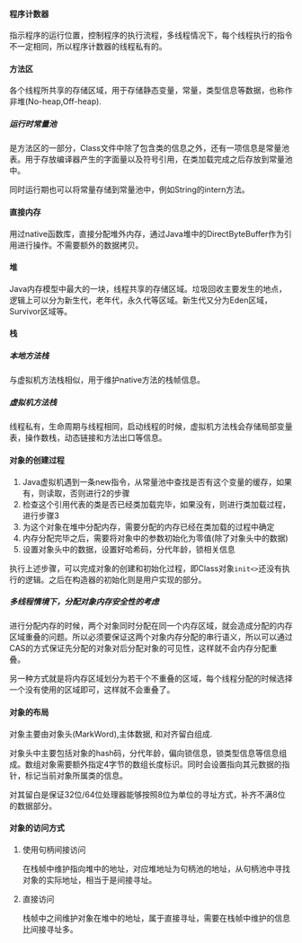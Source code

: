 #### 程序计数器

指示程序的运行位置，控制程序的执行流程，多线程情况下，每个线程执行的指令不一定相同，所以程序计数器的线程私有的。



#### 方法区

各个线程所共享的存储区域，用于存储静态变量，常量，类型信息等数据，也称作非堆(No-heap,Off-heap).

##### 运行时常量池

是方法区的一部分，Class文件中除了包含类的信息之外，还有一项信息是常量池表。用于存放编译器产生的字面量以及符号引用，在类加载完成之后存放到常量池中。

同时运行期也可以将常量存储到常量池中，例如String的intern方法。



#### 直接内存

用过native函数库，直接分配堆外内存，通过Java堆中的DirectByteBuffer作为引用进行操作。不需要额外的数据拷贝。



#### 堆

Java内存模型中最大的一块，线程共享的存储区域。垃圾回收主要发生的地点，逻辑上可以分为新生代，老年代，永久代等区域。新生代又分为Eden区域，Survivor区域等。



#### 栈

##### 本地方法栈

与虚拟机方法栈相似，用于维护native方法的栈帧信息。

##### 虚拟机方法栈

线程私有，生命周期与线程相同，启动线程的时候，虚拟机方法栈会存储局部变量表，操作数栈，动态链接和方法出口等信息。



#### 对象的创建过程

1. Java虚拟机遇到一条new指令，从常量池中查找是否有这个变量的缓存，如果有，则读取，否则进行2的步骤
2. 检查这个引用代表的类是否已经类加载完毕，如果没有，则进行类加载过程，进行步骤3
3. 为这个对象在堆中分配内存，需要分配的内存已经在类加载的过程中确定
4. 内存分配完毕之后，需要将对象中的参数初始化为零值(除了对象头中的数据)
5. 设置对象头中的数据，设置好哈希码，分代年龄，锁相关信息

执行上述步骤，可以完成对象的创建和初始化过程，即Class对象`init<>`还没有执行的逻辑。之后在构造器的初始化则是用户实现的部分。



##### 多线程情境下，分配对象内存安全性的考虑

进行分配内存的时候，两个对象同时分配在同一个内存区域，就会造成分配的内存区域重叠的问题。所以必须要保证这两个对象内存分配的串行语义，所以可以通过CAS的方式保证先分配的对象对后分配对象的可见性，这样就不会内存分配重叠。

另一种方式就是将内存区域划分为若干个不重叠的区域，每个线程分配的时候选择一个没有使用的区域即可，这样就不会重叠了。



#### 对象的布局

对象主要由对象头(MarkWord),主体数据, 和对齐留白组成.

对象头中主要包括对象的hash码，分代年龄，偏向锁信息，锁类型信息等信息组成。数组对象需要额外指定4字节的数组长度标识。同时会设置指向其元数据的指针，标记当前对象所属类的信息。

对其留白是保证32位/64位处理器能够按照8位为单位的寻址方式，补齐不满8位的数据部分。



#### 对象的访问方式

1. 使用句柄间接访问

   在栈帧中维护指向堆中的地址，对应堆地址为句柄池的地址，从句柄池中寻找对象的实际地址，相当于是间接寻址。

2. 直接访问

   栈帧中之间维护对象在堆中的地址，属于直接寻址，需要在栈帧中维护的信息比间接寻址多。

